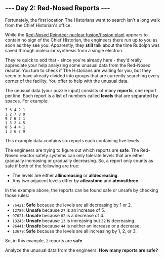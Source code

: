 ## --- Day 2: Red-Nosed Reports ---

Fortunately, the first location The Historians want to search isn't a long walk
from the Chief Historian's office.

While the
[Red-Nosed Reindeer nuclear fusion/fission plant](https://adventofcode.com/2015/day/19)
appears to contain no sign of the Chief Historian, the engineers there run up to
you as soon as they see you. Apparently, they **still** talk about the time
Rudolph was saved through molecular synthesis from a single electron.

They're quick to add that - since you're already here - they'd really appreciate
your help analyzing some unusual data from the Red-Nosed reactor. You turn to
check if The Historians are waiting for you, but they seem to have already
divided into groups that are currently searching every corner of the facility.
You offer to help with the unusual data.

The unusual data (your puzzle input) consists of many **reports**, one report
per line. Each report is a list of numbers called **levels** that are separated
by spaces. For example:

```
7 6 4 2 1
1 2 7 8 9
9 7 6 2 1
1 3 2 4 5
8 6 4 4 1
1 3 6 7 9

```

This example data contains six reports each containing five levels.

The engineers are trying to figure out which reports are **safe**. The Red-Nosed
reactor safety systems can only tolerate levels that are either gradually
increasing or gradually decreasing. So, a report only counts as safe if both of
the following are true:


 - The levels are either **all​increasing** or **all​decreasing**.
 - Any two adjacent levels differ by **at​least​one** and **at​most​three**.


In the example above, the reports can be found safe or unsafe by checking those
rules:


 - `7​6​4​2​1`: **Safe** because the levels are all decreasing by 1 or 2.
 - `1​2​7​8​9`: **Unsafe** because `2​7` is an increase of 5.
 - `9​7​6​2​1`: **Unsafe** because `6​2` is a decrease of 4.
 - `1​3​2​4​5`: **Unsafe** because `1​3` is increasing but `3​2` is decreasing.
 - `8​6​4​4​1`: **Unsafe** because `4​4` is neither an increase or a decrease.
 - `1​3​6​7​9`: **Safe** because the levels are all increasing by 1, 2, or 3.


So, in this example, `2` reports are **safe**.

Analyze the unusual data from the engineers. **How many reports are safe?**

